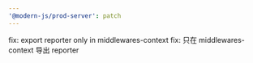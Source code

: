 ```yaml
---
'@modern-js/prod-server': patch
---
```


fix: export reporter only in middlewares-context
fix: 只在 middlewares-context 导出 reporter
